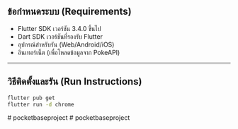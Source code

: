 ## ข้อกำหนดระบบ (Requirements)
- Flutter SDK เวอร์ชัน 3.4.0 ขึ้นไป
- Dart SDK เวอร์ชันที่รองรับ Flutter
- อุปกรณ์สำหรับรัน (Web/Android/iOS)
- อินเทอร์เน็ต (เพื่อโหลดข้อมูลจาก PokeAPI)

---

## วิธีติดตั้งและรัน (Run Instructions)
```bash
flutter pub get
flutter run -d chrome
```

#   p o c k e t b a s e p r o j e c t  
 #   p o c k e t b a s e p r o j e c t  
 